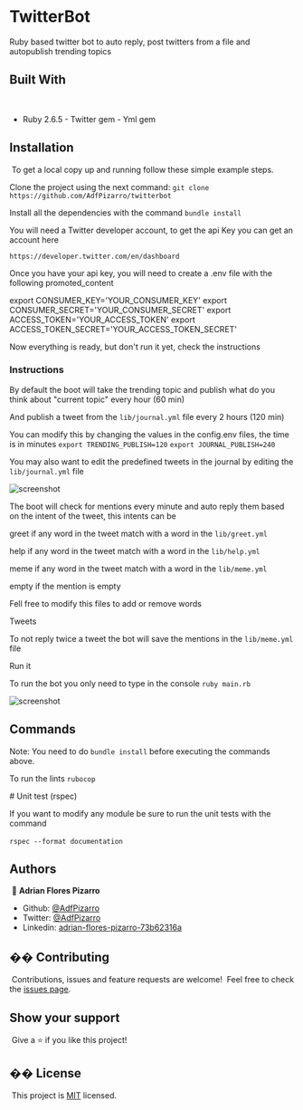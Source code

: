 # TwitterBot

  Ruby based twitter bot to auto reply, post twitters from a file and
  autopublish trending topics
​
## Built With
​
- Ruby 2.6.5
​- Twitter gem
​- Yml gem


## Installation
​
  To get a local copy up and running follow these simple example steps.

  Clone the project using the next command:
  `​git clone https://github.com/AdfPizarro/twitterbot`

  Install all the dependencies with the command
  `​bundle install`

  You will need a Twitter developer account, to get the api Key
  you can get an account here

  `https://developer.twitter.com/en/dashboard`

  Once you have your api key, you will need to create a .env file with the
  following promoted_content

  export CONSUMER_KEY='YOUR_CONSUMER_KEY'
  export CONSUMER_SECRET='YOUR_CONSUMER_SECRET'
  export ACCESS_TOKEN='YOUR_ACCESS_TOKEN'
  export ACCESS_TOKEN_SECRET='YOUR_ACCESS_TOKEN_SECRET'

  Now everything is ready, but don't run it yet, check the instructions
​

### Instructions


  By default the boot will take the trending topic and publish
  what do you think about "current topic" every hour (60 min)

  And publish a tweet from the `lib/journal.yml` file every 2 hours (120 min)

  You can modify this by changing the values in the config.env files, the time
  is in minutes
  `export TRENDING_PUBLISH=120`
  `export JOURNAL_PUBLISH=240`

  You may also want to edit the predefined tweets in the journal by editing
  the `lib/journal.yml` file

  ![screenshot](./screenshot/ss2.png)

  The boot will check for mentions every minute and auto reply them
  based on the intent of the tweet, this intents can be



  greet if any word in the tweet match with a word in the `lib/greet.yml`

  help if any word in the tweet match with a word in the `lib/help.yml`

  meme if any word in the tweet match with a word in the `lib/meme.yml`

  empty if the mention is empty

  Fell free to modify this files to add or remove words

  Tweets

  To not reply twice a tweet the bot will save the mentions in the `lib/meme.yml`
  file


  Run it

  To run the bot you only need to type in the console
  `ruby main.rb`

  ![screenshot](./screenshot/ss1.png)


## Commands

  Note: You need to do `bundle install` before executing the commands above.

  To run the lints
  `​rubocop`​

​# Unit test (rspec)

  If you want to modify any module be sure to run the unit tests with the command

  `​rspec --format documentation`​
​
## Authors
​
👤 **Adrian Flores Pizarro**
​
- Github: [@AdfPizarro](https://github.com/AdfPizarro)
- Twitter: [@AdfPizarro](https://twitter.com/adfpizarro)
- Linkedin: [adrian-flores-pizarro-73b62316a](https://www.linkedin.com/in/adrian-flores-pizarro-73b62316a/)
​

## �� Contributing
​
Contributions, issues and feature requests are welcome!
​
Feel free to check the [issues page](issues/).
​
## Show your support
​
Give a ⭐️ if you like this project!
​

## �� License
​
This project is [MIT](lic.url) licensed.
